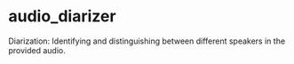 # audio_diarizer
Diarization: Identifying and distinguishing between different speakers in the provided audio.
